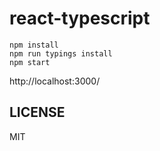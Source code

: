 # react-typescript

```
npm install
npm run typings install
npm start
```

http://localhost:3000/

## LICENSE

MIT
